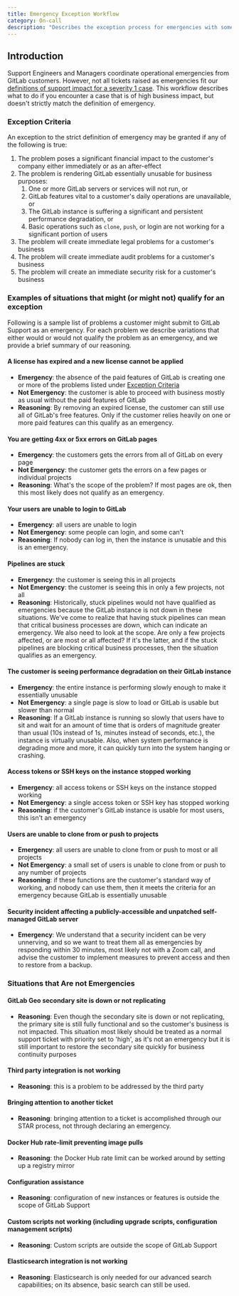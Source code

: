 ```yaml
---
title: Emergency Exception Workflow
category: On-call
description: "Describes the exception process for emergencies with some examples"
---
```


## Introduction

Support Engineers and Managers coordinate operational emergencies from GitLab customers. However, not all tickets raised as emergencies
fit our [definitions of support impact for a severity 1 case](https://about.gitlab.com/support/definitions/#severity-1). This workflow
describes what to do if you encounter a case that is of high business impact, but doesn't strictly match the definition of emergency.

### Exception Criteria

An exception to the strict definition of emergency may be granted if any of the following is true:

1. The problem poses a significant financial impact to the customer's company either immediately or as an after-effect
1. The problem is rendering GitLab essentially unusable for business purposes:
    1. One or more GitLab servers or services will not run, or
    1. GitLab features vital to a customer's daily operations are unavailable, or
    1. The GitLab instance is suffering a significant and persistent performance degradation, or
    1. Basic operations such as `clone`, `push`, or login are not working for a significant portion of users
1. The problem will create immediate legal problems for a customer's business
1. The problem will create immediate audit problems for a customer's business
1. The problem will create an immediate security risk for a customer's business

### Examples of situations that might (or might not) qualify for an exception

Following is a sample list of problems a customer might submit to GitLab Support as an emergency. For each problem we describe variations that either would or would not qualify the problem as an emergency, and we provide a brief summary of our reasoning.

#### A license has expired and a new license cannot be applied

- **Emergency**:  the absence of the paid features of GitLab is creating one or more of the problems listed under [Exception Criteria](#exception-criteria)
- **Not Emergency**:  the customer is able to proceed with business mostly as usual without the paid features of GitLab
- **Reasoning**:  By removing an expired license, the customer can still use all of GitLab's free features. Only if the customer relies heavily on one or more paid features can this qualify as an emergency.

#### You are getting 4xx or 5xx errors on GitLab pages

- **Emergency**:  the customers gets the errors from all of GitLab on every page
- **Not Emergency**:  the customer gets the errors on a few pages or individual projects
- **Reasoning**:  What's the scope of the problem? If most pages are ok, then this most likely does not qualify as an emergency.

#### Your users are unable to login to GitLab

- **Emergency**:  all users are unable to login
- **Not Emergency**:  some people can login, and some can't
- **Reasoning**:  If nobody can log in, then the instance is unusable and this is an emergency.

#### Pipelines are stuck

- **Emergency**:  the customer is seeing this in all projects
- **Not Emergency**:  the customer is seeing this in only a few projects, not all
- **Reasoning**:  Historically, stuck pipelines would not have qualified as emergencies because the GitLab instance is not down in these situations. We've come to realize that having stuck pipelines can mean that critical business processes are down, which can indicate an emergency. We also need to look at the scope. Are only a few projects affected, or are most or all affected? If it's the latter, and if the stuck pipelines are blocking critical business processes, then the situation qualifies as an emergency.

#### The customer is seeing performance degradation on their GitLab instance

- **Emergency**:  the entire instance is performing slowly enough to make it essentially unusable
- **Not Emergency**:  a single page is slow to load or GitLab is usable but slower than normal
- **Reasoning**:  If a GitLab instance is running so slowly that users have to sit and wait for an amount of time that is orders of magnitude greater than usual (10s instead of 1s, minutes instead of seconds, etc.), the instance is virtually unusable. Also, when system performance is degrading more and more, it can quickly turn into the system hanging or crashing.

#### Access tokens or SSH keys on the instance stopped working

- **Emergency**:  all access tokens or SSH keys on the instance stopped working
- **Not Emergency**:  a single access token or SSH key has stopped working
- **Reasoning**:  if the customer's GitLab instance is usable for most users, this isn't an emergency

#### Users are unable to clone from or push to projects

- **Emergency**:  all users are unable to clone from or push to most or all projects
- **Not Emergency**:  a small set of users is unable to clone from or push to any number of projects
- **Reasoning**:  if these functions are the customer's standard way of working, and nobody can use them, then it meets the criteria for an emergency because GitLab is essentially unusable

#### Security incident affecting a publicly-accessible and unpatched self-managed GitLab server

- **Emergency**:  We understand that a security incident can be very unnerving, and so we want to treat them all as emergencies by responding within 30 minutes, most likely not with a Zoom call, and advise the customer to implement measures to prevent access and then to restore from a backup.

### Situations that Are not Emergencies

#### GitLab Geo secondary site is down or not replicating

- **Reasoning**:  Even though the secondary site is down or not replicating, the primary site is still fully functional and so the customer's business is not impacted. This situation most likely should be treated as a normal support ticket with priority set to 'high', as it's not an emergency but it is still important to restore the secondary site quickly for business continuity purposes

#### Third party integration is not working

- **Reasoning**:  this is a problem to be addressed by the third party

#### Bringing attention to another ticket

- **Reasoning**:  bringing attention to a ticket is accomplished through our STAR process, not through declaring an emergency.

#### Docker Hub rate-limit preventing image pulls

- **Reasoning**:  the Docker Hub rate limit can be worked around by setting up a registry mirror

#### Configuration assistance

- **Reasoning**:  configuration of new instances or features is outside the scope of GitLab Support

#### Custom scripts not working (including upgrade scripts, configuration management scripts)

- **Reasoning**:  Custom scripts are outside the scope of GitLab Support

#### Elasticsearch integration is not working

- **Reasoning**:  Elasticsearch is only needed for our advanced search capabilities; on its absence, basic search can still be used.
